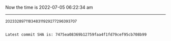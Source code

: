 Now the time is 2022-07-05 06:22:34 am

---

<small>202332897118348311929277296393707</small>

```txt

Latest commit SHA is: 7475ea08369b12759faa4f1fd79cef95cb708b99
```
